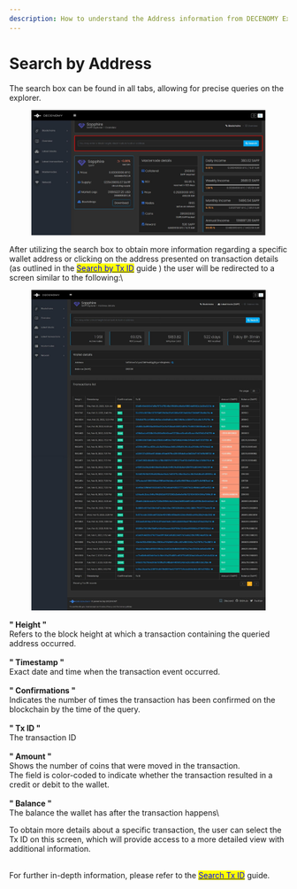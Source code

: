 ```yaml
---
description: How to understand the Address information from DECENOMY Explorer
---
```


# Search by Address

The search box can be found in all tabs, allowing for precise queries on the explorer.&#x20;

<figure><img src="../.gitbook/assets/Explorer search box.jpg" alt=""><figcaption></figcaption></figure>

After utilizing the search box to obtain more information regarding a specific wallet address or clicking on the address presented on transaction details (as outlined in the [<mark style="color:blue;">Search by Tx ID</mark>](search-by-tx-id.md#detailed-tx-id-info-case-1) guide ) the user will be redirected to a screen similar to the following:\


<figure><img src="../.gitbook/assets/Explorer addrs check.jpg" alt=""><figcaption></figcaption></figure>

**" Height "** \
Refers to the block height at which a transaction containing the queried address occurred.\
\
**" Timestamp "**\
Exact date and time when the transaction event occurred.\
\
**" Confirmations "**\
Indicates the number of times the transaction has been confirmed on the blockchain by the time of the query.\
\
**" Tx ID "**\
The transaction ID\
\
**" Amount "**\
Shows the number of coins that were moved in the transaction. \
The field is color-coded to indicate whether the transaction resulted in a credit or debit to the wallet.\
\
**" Balance "**\
The balance the wallet has after the transaction happens\


To obtain more details about a specific transaction, the user can select the Tx ID on this screen, which will provide access to a more detailed view with additional information.&#x20;

\
For further in-depth information, please refer to the [<mark style="color:blue;">Search Tx ID</mark>](search-by-tx-id.md) guide.
